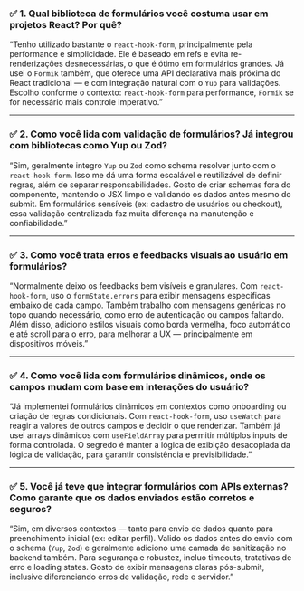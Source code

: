 ### ✅ 1. **Qual biblioteca de formulários você costuma usar em projetos React? Por quê?**

“Tenho utilizado bastante o `react-hook-form`, principalmente pela performance e simplicidade. Ele é baseado em refs e evita re-renderizações desnecessárias, o que é ótimo em formulários grandes.
Já usei o `Formik` também, que oferece uma API declarativa mais próxima do React tradicional — e com integração natural com o `Yup` para validações. Escolho conforme o contexto: `react-hook-form` para performance, `Formik` se for necessário mais controle imperativo.”

---

### ✅ 2. **Como você lida com validação de formulários? Já integrou com bibliotecas como Yup ou Zod?**

“Sim, geralmente integro `Yup` ou `Zod` como schema resolver junto com o `react-hook-form`. Isso me dá uma forma escalável e reutilizável de definir regras, além de separar responsabilidades.
Gosto de criar schemas fora do componente, mantendo o JSX limpo e validando os dados antes mesmo do submit. Em formulários sensíveis (ex: cadastro de usuários ou checkout), essa validação centralizada faz muita diferença na manutenção e confiabilidade.”

---

### ✅ 3. **Como você trata erros e feedbacks visuais ao usuário em formulários?**

“Normalmente deixo os feedbacks bem visíveis e granulares. Com `react-hook-form`, uso o `formState.errors` para exibir mensagens específicas embaixo de cada campo.
Também trabalho com mensagens genéricas no topo quando necessário, como erro de autenticação ou campos faltando.
Além disso, adiciono estilos visuais como borda vermelha, foco automático e até scroll para o erro, para melhorar a UX — principalmente em dispositivos móveis.”

---

### ✅ 4. **Como você lida com formulários dinâmicos, onde os campos mudam com base em interações do usuário?**

“Já implementei formulários dinâmicos em contextos como onboarding ou criação de regras condicionais.
Com `react-hook-form`, uso `useWatch` para reagir a valores de outros campos e decidir o que renderizar. Também já usei arrays dinâmicos com `useFieldArray` para permitir múltiplos inputs de forma controlada.
O segredo é manter a lógica de exibição desacoplada da lógica de validação, para garantir consistência e previsibilidade.”

---

### ✅ 5. **Você já teve que integrar formulários com APIs externas? Como garante que os dados enviados estão corretos e seguros?**

“Sim, em diversos contextos — tanto para envio de dados quanto para preenchimento inicial (ex: editar perfil).
Valido os dados antes do envio com o schema (`Yup`, `Zod`) e geralmente adiciono uma camada de sanitização no backend também. Para segurança e robustez, incluo timeouts, tratativas de erro e loading states.
Gosto de exibir mensagens claras pós-submit, inclusive diferenciando erros de validação, rede e servidor.”